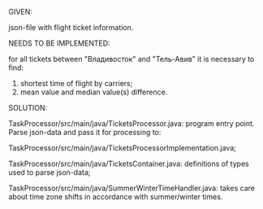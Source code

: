 GIVEN:

json-file with flight ticket information.




NEEDS TO BE IMPLEMENTED:

for all tickets between "Владивосток" and "Тель-Авив" it is necessary to find:

1) shortest time of flight by carriers;
2) mean value and median value(s) difference.




SOLUTION:

TaskProcessor/src/main/java/TicketsProcessor.java: program entry point. Parse json-data and pass it for processing to:

TaskProcessor/src/main/java/TicketsProcessorImplementation.java;

TaskProcessor/src/main/java/TicketsContainer.java: definitions of types used to parse json-data;

TaskProcessor/src/main/java/SummerWinterTimeHandler.java: takes care about time zone shifts in accordance with summer/winter times.
